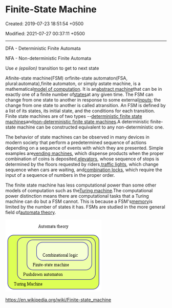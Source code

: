 # Finite-State Machine

Created: 2019-07-23 18:51:54 +0500

Modified: 2021-07-27 00:37:11 +0500

---

DFA - Deterministic Finite Automata

NFA - Non-deterministic Finite Automata

Use *e (epsilon)* transition to get to next state

Afinite-state machine(FSM) orfinite-state automaton(FSA, plural:automata),finite automaton, or simply astate machine, is a mathematical[model of computation](https://en.wikipedia.org/wiki/Model_of_computation). It is an[abstract machine](https://en.wikipedia.org/wiki/Abstract_machine)that can be in exactly one of a finite number of[states](https://en.wikipedia.org/wiki/State_(computer_science))at any given time. The FSM can change from one state to another in response to some external[inputs](https://en.wikipedia.org/wiki/Input_(computer_science)); the change from one state to another is called atransition. An FSM is defined by a list of its states, its initial state, and the conditions for each transition. Finite state machines are of two types --[deterministic finite state machines](https://en.wikipedia.org/wiki/Deterministic_finite_automaton)and[non-deterministic finite state machines](https://en.wikipedia.org/wiki/Nondeterministic_finite_automaton).A deterministic finite-state machine can be constructed equivalent to any non-deterministic one.

The behavior of state machines can be observed in many devices in modern society that perform a predetermined sequence of actions depending on a sequence of events with which they are presented. Simple examples are[vending machines](https://en.wikipedia.org/wiki/Vending_machine), which dispense products when the proper combination of coins is deposited,[elevators](https://en.wikipedia.org/wiki/Elevator), whose sequence of stops is determined by the floors requested by riders,[traffic lights](https://en.wikipedia.org/wiki/Traffic_light), which change sequence when cars are waiting, and[combination locks](https://en.wikipedia.org/wiki/Combination_lock), which require the input of a sequence of numbers in the proper order.

The finite state machine has less computational power than some other models of computation such as the[Turing machine](https://en.wikipedia.org/wiki/Turing_machine).The computational power distinction means there are computational tasks that a Turing machine can do but a FSM cannot. This is because a FSM's[memory](https://en.wikipedia.org/wiki/Computer_memory)is limited by the number of states it has. FSMs are studied in the more general field of[automata theory](https://en.wikipedia.org/wiki/Automata_theory).

![](media/Finite-State-Machine-image1.png)



<https://en.wikipedia.org/wiki/Finite-state_machine>

